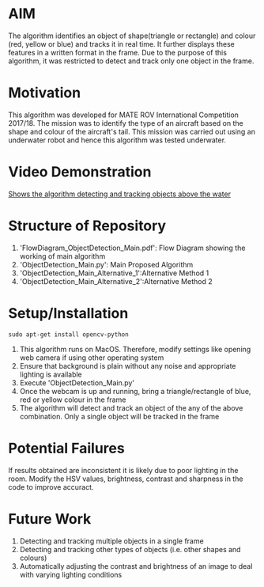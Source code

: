 # AIM
The algorithm identifies an object of shape(triangle or rectangle) and colour (red, yellow or blue) and tracks it in real time. It further displays these features in a written format in the frame. Due to the purpose of this algorithm, it was restricted to detect and track only one object in the frame.

# Motivation
This algorithm was developed for MATE ROV International Competition 2017/18. The mission was to identify the type of an aircraft based on the shape and colour of the aircraft's tail. This mission was carried out using an underwater robot and hence this algorithm was tested underwater.


# Video Demonstration
[Shows the algorithm detecting and tracking objects above the water](http://tiny.cc/khoksz)


# Structure of Repository
1. 'FlowDiagram_ObjectDetection_Main.pdf': Flow Diagram showing the working of main algorithm
2. 'ObjectDetection_Main.py': Main Proposed Algorithm
3. 'ObjectDetection_Main_Alternative_1':Alternative Method 1
4. 'ObjectDetection_Main_Alternative_2':Alternative Method 2

# Setup/Installation
```
sudo apt-get install opencv-python
```
1. This algorithm runs on MacOS. Therefore, modify settings like opening web camera if using other operating system
2. Ensure that background is plain without any noise and appropriate lighting is available
3. Execute 'ObjectDetection_Main.py'
4. Once the webcam is up and running, bring a triangle/rectangle of blue, red or yellow colour in the frame
5. The algorithm will detect and track an object of the any of the above combination. Only a single object will be tracked in the frame


# Potential Failures
If results obtained are inconsistent it is likely due to poor lighting in the room. Modify the HSV values, brightness, contrast and sharpness in the code to improve accuract.

# Future Work
1. Detecting and tracking multiple objects in a single frame
2. Detecting and tracking other types of objects (i.e. other shapes and colours)
3. Automatically adjusting the contrast and brightness of an image to deal with varying lighting conditions


